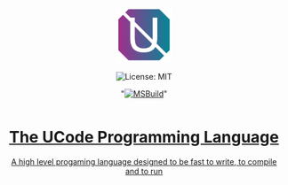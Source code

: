 

<div align="center" style="display:grid;place-items:center;">
<p>
    <a target="_blank"><img width="100" src="Logo.png" alt="Logo"></a>
</p>
<img src="https://img.shields.io/badge/License-MIT-blue.svg" alt="License: MIT">
    
"[![MSBuild](https://github.com/LostbBlizzard/UCodeLang/actions/workflows/msbuild.yml/badge.svg?branch=master&event=push)](https://github.com/LostbBlizzard/UCodeLang/actions/workflows/msbuild.yml)"
<a href="[https:https://github.com/LostbBlizzard/UCodeLang/actions](https://github.com/LostbBlizzard/UCodeLang/actions)">

<h1>The UCode Programming Language</h1>


A high level progaming language designed to be fast to write, to compile and to run
